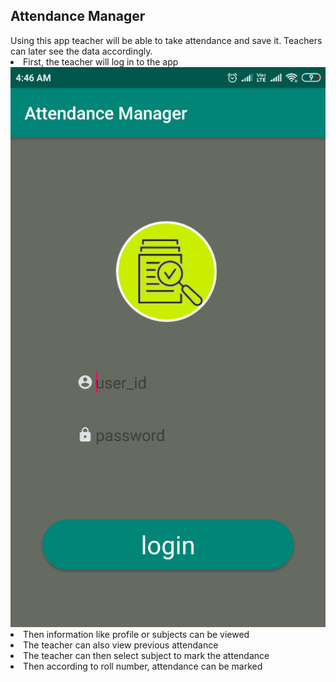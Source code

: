 <h2><b>Attendance Manager</b></h2>
Using this app teacher will be able to take attendance and save it. Teachers can later see the data accordingly.
<br>
<li>First, the teacher will log in to the app</li>
<img src="https://github.com/harshitgokharu/AttendanceManager/blob/master/demo/login_page.png?raw=true">
<li>Then information like profile or subjects can be viewed</li>
<li>The teacher can also view previous attendance</li>
<li>The teacher can then select subject to mark the attendance</li>
<li>Then according to roll number, attendance can be marked</li>

